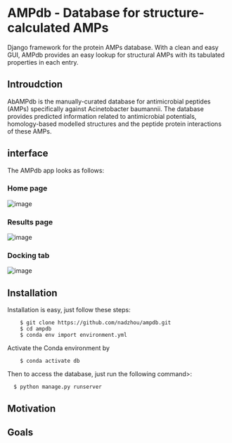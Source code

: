 # AMPdb - Database for structure-calculated AMPs 
Django framework for the protein AMPs database. With a clean and easy GUI, AMPdb provides an easy lookup for structural AMPs with its tabulated properties in each entry. 

## Introudction 
AbAMPdb is the manually-curated database for antimicrobial peptides (AMPs) specifically against Acinetobacter baumannii. The database provides predicted information related to antimicrobial potentials, homology-based modelled structures and the peptide protein interactions of these AMPs.

## interface
The AMPdb app looks as follows: 

### Home page


![image](https://user-images.githubusercontent.com/25282805/130806245-0cdac0a2-be04-4d7e-9671-7edd1d3976c3.png)

### Results page


![image](https://user-images.githubusercontent.com/25282805/130806466-baf02c4b-efd5-45d8-95db-8569e563da51.png)

### Docking tab

![image](https://user-images.githubusercontent.com/25282805/130806645-0a79effd-b446-4211-afef-672718c7b146.png)

## Installation 
Installation is easy, just follow these steps: 
```
    $ git clone https://github.com/nadzhou/ampdb.git
    $ cd ampdb 
    $ conda env import environment.yml 
```
Activate the Conda environment by 
```
    $ conda activate db
```

Then to access the database, just run the following command>: 
````
  $ python manage.py runserver
````

## Motivation 


## Goals 

